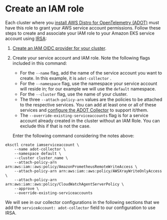 # Create an IAM role<a name="adot-iam"></a>

Each cluster where you [install AWS Distro for OpenTelemetry \(ADOT\)](adot-manage.md#adot-install) must have this role to grant your AWS service account permissions\. Follow these steps to create and associate your IAM role to your Amazon EKS service account using [ IRSA](iam-roles-for-service-accounts.md):

1.  [Create an IAM OIDC provider for your cluster](enable-iam-roles-for-service-accounts.md)\. 

1. Create your service account and IAM role\. Note the following flags included in this command: 
   + For the `--name` flag, add the name of the service account you want to create\. In this example, it is `adot-collector` \.
   + For the `--namespace` flag, use the namespace your service account will reside in; for our example we will use the `default` namespace\.
   + For the `--cluster` flag, use the name of your cluster\.
   + The three `--attach-policy-arn` values are the policies to be attached to the respective services\. You can add at least one or all of these services and [configure the ADOT Collector](deploy-collector.md) to support it/them\.
   +  The `--override-existing-serviceaccounts` flag is for a service account already created in the cluster without an IAM Role\. You can exclude this if that is not the case\. 

     Enter the following command considering the notes above:

```
eksctl create iamserviceaccount \
    --name adot-collector \
    --namespace default \
    --cluster cluster_name \
    --attach-policy-arn arn:aws:iam::aws:policy/AmazonPrometheusRemoteWriteAccess \
    --attach-policy-arn arn:aws:iam::aws:policy/AWSXrayWriteOnlyAccess \
    --attach-policy-arn arn:aws:iam::aws:policy/CloudWatchAgentServerPolicy \
    --approve \
    --override-existing-serviceaccounts
```

We will see in our collector configurations in the following sections that we add the `serviceAccount: adot-collector` field to our configuration to use IRSA\.
